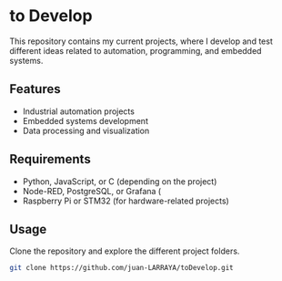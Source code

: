 # to Develop

This repository contains my current projects, where I develop and test different ideas related to automation, programming, and embedded systems.

## Features

- Industrial automation projects
- Embedded systems development
- Data processing and visualization

## Requirements

- Python, JavaScript, or C (depending on the project)
- Node-RED, PostgreSQL, or Grafana (
- Raspberry Pi or STM32 (for hardware-related projects)

## Usage

Clone the repository and explore the different project folders.

```bash
git clone https://github.com/juan-LARRAYA/toDevelop.git
```
